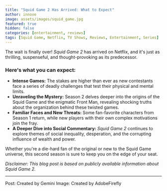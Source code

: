 ```yaml
---
title: "Squid Game 2 Has Arrived: What to Expect"
author: innove
image: assets/images/squid_game.jpg
featured: true
hidden: false
categories: [entertainment, reviews]
tags: [Squid Game, Netflix, TV Shows, Reviews, Entertainment, Series]
---
```


The wait is finally over! *Squid Game 2* has arrived on Netflix, and it's just as thrilling, suspenseful, and thought-provoking as its predecessor. 

### Here's what you can expect:

- **Intense Games:** The stakes are higher than ever as new contestants face a series of deadly challenges that test their physical and mental limits.
- **Unraveling the Mystery:** Season 2 delves deeper into the origins of the Squid Game and the enigmatic Front Man, revealing shocking truths about the organization behind these twisted games.
- **Familiar Faces and New Threats:** Some fan-favorite characters from Season 1 return, while new players with their own complex motivations join the fray.
- **A Deeper Dive into Social Commentary:** *Squid Game 2* continues to explore themes of social inequality, desperation, and the corrupting influence of wealth and power.

Whether you're a die-hard fan of the original or new to the Squid Game universe, this second season is sure to keep you on the edge of your seat.


*Disclaimer: This blog post is based on publicly available information about Squid Game 2.*

---

Post: Created by Gemini
Image: Created by AdobeFirefly